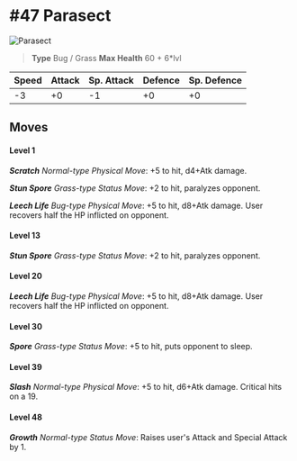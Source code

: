 # #47 Parasect


![Parasect](https://img.pokemondb.net/sprites/home/normal/1x/parasect.png)

> **Type** Bug / Grass
> **Max Health** 60 + 6\*lvl

| Speed | Attack | Sp. Attack | Defence | Sp. Defence |
| ----- | ------ | ---------- | ------- | ----------- |
| -3 | +0 | -1 | +0 | +0 |

## Moves
#### Level 1

***Scratch** Normal-type Physical Move*: +5 to hit, d4+Atk damage. 

***Stun Spore** Grass-type Status Move*: +2 to hit, paralyzes opponent.

***Leech Life** Bug-type Physical Move*: +5 to hit, d8+Atk damage. User recovers half the HP inflicted on opponent.
#### Level 13

***Stun Spore** Grass-type Status Move*: +2 to hit, paralyzes opponent.
#### Level 20

***Leech Life** Bug-type Physical Move*: +5 to hit, d8+Atk damage. User recovers half the HP inflicted on opponent.
#### Level 30

***Spore** Grass-type Status Move*: +5 to hit, puts opponent to sleep.
#### Level 39

***Slash** Normal-type Physical Move*: +5 to hit, d6+Atk damage. Critical hits on a 19.
#### Level 48

***Growth** Normal-type Status Move*: Raises user's Attack and Special Attack by 1.

